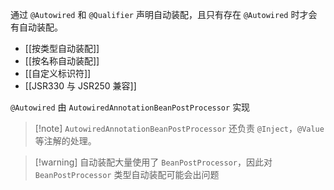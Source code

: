 通过 `@Autowired` 和 `@Qualifier` 声明自动装配，且只有存在 `@Autowired` 时才会有自动装配。

- [[按类型自动装配]]
- [[按名称自动装配]]
- [[自定义标识符]]
- [[JSR330 与 JSR250 兼容]]

`@Autowired` 由 `AutowiredAnnotationBeanPostProcessor` 实现

> [!note] `AutowiredAnnotationBeanPostProcessor` 还负责 `@Inject`，`@Value` 等注解的处理。

> [!warning] 自动装配大量使用了 `BeanPostProcessor`，因此对 `BeanPostProcessor` 类型自动装配可能会出问题